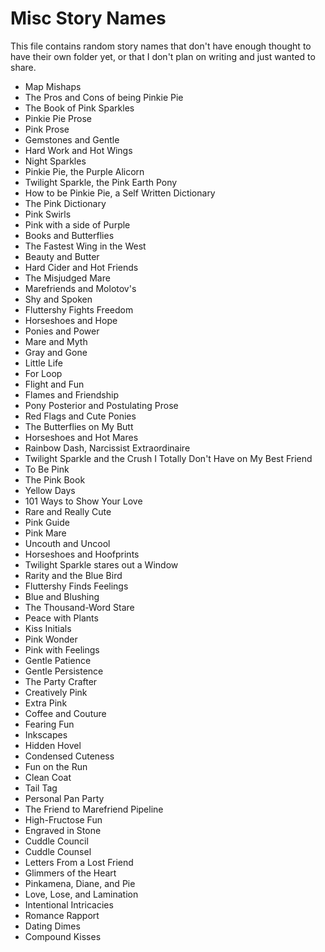 # Misc Story Names

This file contains random story names that don't have enough thought to have their own folder yet, or that I don't plan on writing and just wanted to share.

- Map Mishaps
- The Pros and Cons of being Pinkie Pie
- The Book of Pink Sparkles
- Pinkie Pie Prose
- Pink Prose
- Gemstones and Gentle
- Hard Work and Hot Wings
- Night Sparkles
- Pinkie Pie, the Purple Alicorn
- Twilight Sparkle, the Pink Earth Pony
- How to be Pinkie Pie, a Self Written Dictionary
- The Pink Dictionary
- Pink Swirls
- Pink with a side of Purple
- Books and Butterflies
- The Fastest Wing in the West
- Beauty and Butter
- Hard Cider and Hot Friends
- The Misjudged Mare
- Marefriends and Molotov's
- Shy and Spoken
- Fluttershy Fights Freedom
- Horseshoes and Hope
- Ponies and Power
- Mare and Myth
- Gray and Gone
- Little Life
- For Loop
- Flight and Fun
- Flames and Friendship
- Pony Posterior and Postulating Prose
- Red Flags and Cute Ponies
- The Butterflies on My Butt
- Horseshoes and Hot Mares
- Rainbow Dash, Narcissist Extraordinaire
- Twilight Sparkle and the Crush I Totally Don't Have on My Best Friend
- To Be Pink
- The Pink Book
- Yellow Days
- 101 Ways to Show Your Love
- Rare and Really Cute
- Pink Guide
- Pink Mare
- Uncouth and Uncool
- Horseshoes and Hoofprints
- Twilight Sparkle stares out a Window
- Rarity and the Blue Bird
- Fluttershy Finds Feelings
- Blue and Blushing
- The Thousand-Word Stare
- Peace with Plants
- Kiss Initials
- Pink Wonder
- Pink with Feelings
- Gentle Patience
- Gentle Persistence
- The Party Crafter
- Creatively Pink
- Extra Pink
- Coffee and Couture
- Fearing Fun
- Inkscapes
- Hidden Hovel
- Condensed Cuteness
- Fun on the Run
- Clean Coat
- Tail Tag
- Personal Pan Party
- The Friend to Marefriend Pipeline
- High-Fructose Fun
- Engraved in Stone
- Cuddle Council
- Cuddle Counsel
- Letters From a Lost Friend
- Glimmers of the Heart
- Pinkamena, Diane, and Pie
- Love, Lose, and Lamination
- Intentional Intricacies
- Romance Rapport
- Dating Dimes
- Compound Kisses
